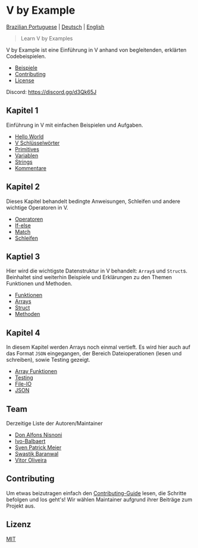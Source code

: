 # V by Example

[Brazilian Portuguese](../pt-br/README_pt-br.md) | [Deutsch](README_de.md) | [English](../README.md)

> Learn V by Examples

V by Example ist eine Einführung in V anhand von begleitenden, erklärten Codebeispielen.

- [Beispiele](examples)
- [Contributing](#contributing)
- [License](#license)

Discord: https://discord.gg/d3Qk65J

## Kapitel 1

Einführung in V mit einfachen Beispielen und Aufgaben.

- [Hello World](examples/section_1/hello_world.md)
- [V Schlüsselwörter](examples/section_1/keywords.md)
- [Primitives](examples/section_1/primitives.md)
- [Variablen](examples/section_1/variables.md)
- [Strings](examples/section_1/strings.md)
- [Kommentare](examples/section_1/comment.md)

## Kapitel 2

Dieses Kapitel behandelt bedingte Anweisungen, Schleifen und andere wichtige Operatoren in V.

- [Operatoren](de/examples/section_2/operator.md)
- [If-else](de/examples/section_2/if-else.md)
- [Match](de/examples/section_2/match.md)
- [Schleifen](de/examples/section_2/loops.md)

## Kaptiel 3

Hier wird die wichtigste Datenstruktur in V behandelt: `Array`s und `Struct`s. Beinhaltet sind weiterhin Beispiele und Erklärungen zu den Themen Funktionen und Methoden.

- [Funktionen](de/examples/section_3/functions.md)
- [Arrays](de/examples/section_3/arrays.md)
- [Struct](de/examples/section_3/struct.md)
- [Methoden](de/examples/section_3/methods.md)

## Kapitel 4

In diesem Kapitel werden Arrays noch einmal vertieft. Es wird hier auch auf das Format `JSON` eingegangen, der Bereich Dateioperationen (lesen und schreiben), sowie Testing gezeigt.

- [Array Funktionen](de/examples/section_4/array-functions.md)
- [Testing](de/examples/section_4/testing.md)
- [File-IO](de/examples/section_4/files.md)
- [JSON](de/examples/section_4/json.md)

## Team

Derzeitige Liste der Autoren/Maintainer

- [Don Alfons Nisnoni](https://github.com/donnisnoni95)
- [Ivo-Balbaert](https://github.com/ibalbaert)
- [Sven Patrick Meier](https://github.com/SuicideS3ason)
- [Swastik Baranwal](https://github.com/Delta456)
- [Vitor Oliveira](https://github.com/vbrazo)

## Contributing

Um etwas beizutragen einfach den [Contributing-Guide](CONTRIBUTING_de.md) lesen, die Schritte befolgen und los geht&apos;s! Wir wählen Maintainer aufgrund ihrer Beiträge zum Projekt aus.

## Lizenz

[MIT](LICENSE)

